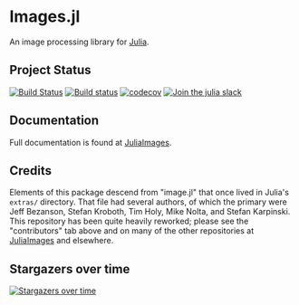 # Images.jl

An image processing library for [Julia](http://julialang.org/).

## Project Status

[![Build Status](https://travis-ci.org/JuliaImages/Images.jl.svg?branch=master)](https://travis-ci.org/JuliaImages/Images.jl)
[![Build status](https://ci.appveyor.com/api/projects/status/github/JuliaImages/Images.jl?svg=true&branch=master)](https://ci.appveyor.com/project/timholy/images-jl/branch/master)
[![codecov](https://codecov.io/gh/JuliaImages/Images.jl/branch/master/graph/badge.svg)](https://codecov.io/gh/JuliaImages/Images.jl)
[![Join the julia slack](https://img.shields.io/badge/chat-slack%23image--processing-yellow.svg)](https://slackinvite.julialang.org)


## Documentation

Full documentation is found at [JuliaImages](https://juliaimages.org/latest/).

## Credits

Elements of this package descend from "image.jl"
that once lived in Julia's `extras/` directory.
That file had several authors, of which the primary were
Jeff Bezanson, Stefan Kroboth, Tim Holy, Mike Nolta, and Stefan Karpinski.
This repository has been quite heavily reworked;
please see the "contributors" tab above and on many of the other repositories at [JuliaImages](https://github.com/JuliaImages) and elsewhere.

## Stargazers over time

[![Stargazers over time](https://starchart.cc/juliaimages/Images.jl.svg)](https://starchart.cc/juliaimages/Images.jl)
